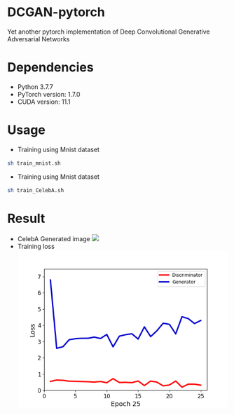 # DCGAN-pytorch
Yet another pytorch implementation of Deep Convolutional Generative Adversarial Networks
# Dependencies
- Python 3.7.7
- PyTorch version: 1.7.0
- CUDA version: 11.1

# Usage
- Training using Mnist dataset
```sh
sh train_mnist.sh
```
- Training using Mnist dataset
```sh
sh train_CelebA.sh
```
# Result
- CelebA Generated image
![](images/DCGAN/result.gif)
- Training loss
![](images/DCGAN/DCGAN_loss_epoch_25.png)